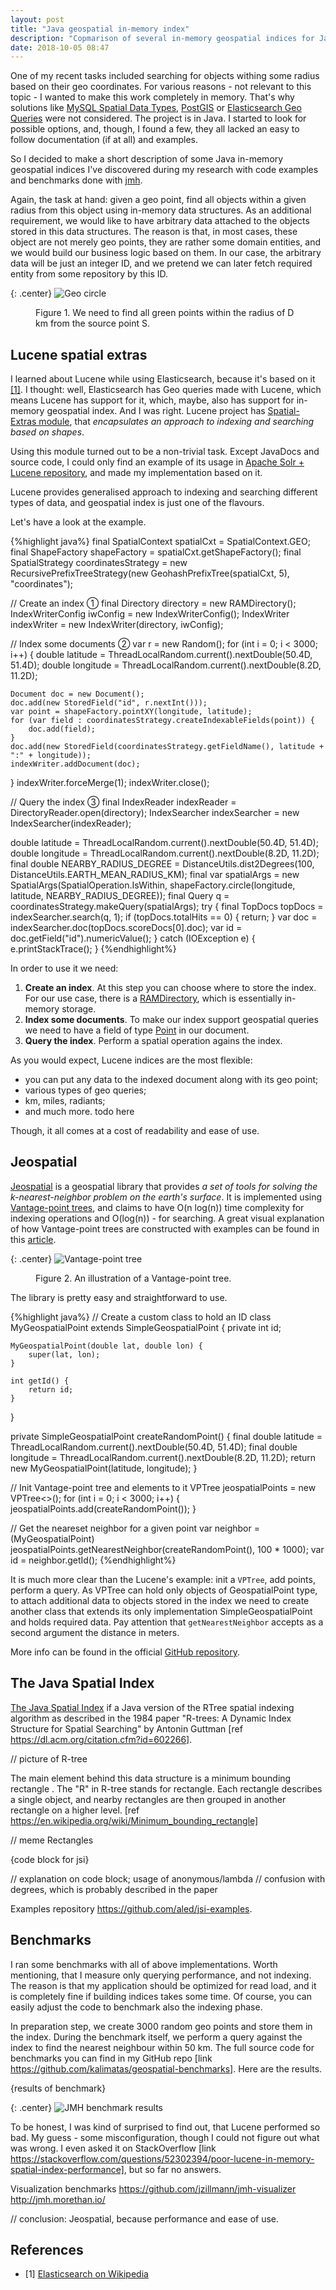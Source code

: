 ```yaml
---
layout: post
title: "Java geospatial in-memory index"
description: "Copmarison of several in-memory geospatial indices for Java"
date: 2018-10-05 08:47
---
```


One of my recent tasks included searching for objects withing some radius based on their geo coordinates. For various reasons - not relevant to this topic - I wanted to make this work completely in memory. That's why solutions like [MySQL Spatial Data Types](https://dev.mysql.com/doc/refman/8.0/en/spatial-types.html), [PostGIS](https://postgis.net/) or [Elasticsearch Geo Queries](https://www.elastic.co/guide/en/elasticsearch/reference/current/geo-queries.html) were not considered. The project is in Java. I started to look for possible options, and, though, I found a few, they all lacked an easy to follow documentation (if at all) and examples.

So I decided to make a short description of some Java in-memory geospatial indices I've discovered during my research with code examples and benchmarks done with [jmh](http://openjdk.java.net/projects/code-tools/jmh/).

Again, the task at hand: given a geo point, find all objects within a given radius from this object using in-memory data structures. As an additional requirement, we would like to have arbitrary data attached to the objects stored in this data structures. The reason is that, in most cases, these object are not merely geo points, they are rather some domain entities, and we would build our business logic based on them. In our case, the arbitrary data will be just an integer ID, and we pretend we can later fetch required entity from some repository by this ID.

{: .center}
![Geo circle](/static/img/posts/geo_circle.jpg "Geo circle")
<figure class="img">Figure 1. We need to find all green points within the radius of D km from the source point S.</figure>

## Lucene spatial extras

I learned about Lucene while using Elasticsearch, because it's based on it [[1]](#1). I thought: well, Elasticsearch has Geo queries made with Lucene, which means Lucene has support for it, which, maybe, also has support for in-memory geospatial index. And I was right. Lucene project has [Spatial-Extras module](https://lucene.apache.org/core/7_4_0/spatial-extras/index.html), that *encapsulates an approach to indexing and searching based on shapes*.

Using this module turned out to be a non-trivial task. Except JavaDocs and source code, I could only find an example of its usage in [Apache Solr + Lucene repository](https://github.com/apache/lucene-solr/blob/master/lucene/spatial-extras/src/test/org/apache/lucene/spatial/SpatialExample.java), and made my implementation based on it.

Lucene provides generalised approach to indexing and searching different types of data, and geospatial index is just one of the flavours. 

Let's have a look at the example.

{%highlight java%}
final SpatialContext spatialCxt = SpatialContext.GEO;
final ShapeFactory shapeFactory = spatialCxt.getShapeFactory();
final SpatialStrategy coordinatesStrategy =
	new RecursivePrefixTreeStrategy(new GeohashPrefixTree(spatialCxt, 5), "coordinates");

// Create an index ①
final Directory directory = new RAMDirectory();
IndexWriterConfig iwConfig = new IndexWriterConfig();
IndexWriter indexWriter = new IndexWriter(directory, iwConfig);

// Index some documents ②
var r = new Random();
for (int i = 0; i < 3000; i++) {
	double latitude = ThreadLocalRandom.current().nextDouble(50.4D, 51.4D);
	double longitude = ThreadLocalRandom.current().nextDouble(8.2D, 11.2D);

	Document doc = new Document();
	doc.add(new StoredField("id", r.nextInt()));
	var point = shapeFactory.pointXY(longitude, latitude);
	for (var field : coordinatesStrategy.createIndexableFields(point)) {
		doc.add(field);
	}
	doc.add(new StoredField(coordinatesStrategy.getFieldName(), latitude + ":" + longitude));
	indexWriter.addDocument(doc);
}
indexWriter.forceMerge(1);
indexWriter.close();

// Query the index ③
final IndexReader indexReader = DirectoryReader.open(directory);
IndexSearcher indexSearcher = new IndexSearcher(indexReader);

double latitude = ThreadLocalRandom.current().nextDouble(50.4D, 51.4D);
double longitude = ThreadLocalRandom.current().nextDouble(8.2D, 11.2D);
final double NEARBY_RADIUS_DEGREE = DistanceUtils.dist2Degrees(100, DistanceUtils.EARTH_MEAN_RADIUS_KM);
final var spatialArgs = new SpatialArgs(SpatialOperation.IsWithin,
										shapeFactory.circle(longitude, latitude, NEARBY_RADIUS_DEGREE));
final Query q = coordinatesStrategy.makeQuery(spatialArgs);
try {
	final TopDocs topDocs = indexSearcher.search(q, 1);
	if (topDocs.totalHits == 0) {
		return;
	}
	var doc = indexSearcher.doc(topDocs.scoreDocs[0].doc);
	var id = doc.getField("id").numericValue();
} catch (IOException e) {
	e.printStackTrace();
}
{%endhighlight%}

In order to use it we need:
1. **Create an index**. At this step you can choose where to store the index. For our use case, there is a [RAMDirectory](https://github.com/apache/lucene-solr/blob/master/lucene/core/src/java/org/apache/lucene/store/RAMDirectory.java), which is essentially in-memory storage.
2. **Index some documents**. To make our index support geospatial queries we need to have a field of type [Point](https://github.com/locationtech/spatial4j/blob/master/src/main/java/org/locationtech/spatial4j/shape/Point.java) in our document.
3. **Query the index**. Perform a spatial operation agains the index.

As you would expect, Lucene indices are the most flexible: 
* you can put any data to the indexed document along with its geo point;
* various types of geo queries;
* km, miles, radiants;
* and much more. todo here

Though, it all comes at a cost of readability and ease of use.

## Jeospatial

[Jeospatial](https://jchambers.github.io/jeospatial/) is a geospatial library that provides *a set of tools for solving the k-nearest-neighbor problem on the earth's surface*. It is implemented using [Vantage-point trees](https://en.wikipedia.org/wiki/Vantage-point_tree), and claims to have O(n log(n)) time complexity for indexing operations and O(log(n)) - for searching. A great visual explanation of how Vantage-point trees are constructed with examples can be found in this [article](https://fribbels.github.io/vptree/writeup).

{: .center}
![Vantage-point tree](/static/img/posts/vp_tree.png "Vantage-point tree")
<figure class="img">Figure 2. An illustration of a Vantage-point tree.</figure>

The library is pretty easy and straightforward to use.

{%highlight java%}
// Create a custom class to hold an ID
class MyGeospatialPoint extends SimpleGeospatialPoint {
    private int id;

    MyGeospatialPoint(double lat, double lon) {
        super(lat, lon);
    }

    int getId() {
        return id;
    }
}

private SimpleGeospatialPoint createRandomPoint() {
	final double latitude = ThreadLocalRandom.current().nextDouble(50.4D, 51.4D);
	final double longitude = ThreadLocalRandom.current().nextDouble(8.2D, 11.2D);
	return new MyGeospatialPoint(latitude, longitude);
}

// Init Vantage-point tree and elements to it
VPTree<SimpleGeospatialPoint> jeospatialPoints = new VPTree<>();
for (int i = 0; i < 3000; i++) {
	jeospatialPoints.add(createRandomPoint());
}

// Get the neareset neighbor for a given point
var neighbor = (MyGeospatialPoint) jeospatialPoints.getNearestNeighbor(createRandomPoint(), 100 * 1000);
var id = neighbor.getId();
{%endhighlight%}

It is much more clear than the Lucene's example: init a `VPTree`, add points, perform a query. As VPTree can hold only objects of GeospatialPoint type, to attach additional data to objects stored in the index we need to create another class that extends its only implementation SimpleGeospatialPoint and holds required data. Pay attention that `getNearestNeighbor` accepts as a second argument the distance in meters.

More info can be found in the official [GitHub repository](https://github.com/jchambers/jeospatial).

## The Java Spatial Index

[The Java Spatial Index](https://github.com/aled/jsi) if a Java version of the RTree spatial indexing algorithm as described in the 1984 paper "R-trees: A Dynamic Index Structure for Spatial Searching" by Antonin Guttman [ref https://dl.acm.org/citation.cfm?id=602266]. 

// picture of R-tree

The main element behind this data structure is a minimum bounding rectangle . The "R" in R-tree stands for rectangle.  Each rectangle describes a single object, and nearby rectangles are then grouped in another rectangle on a higher level. [ref https://en.wikipedia.org/wiki/Minimum_bounding_rectangle]

// meme Rectangles

{code block for jsi}

// explanation on code block; usage of anonymous/lambda 
// confusion with degrees, which is probably described in the paper

Examples repository https://github.com/aled/jsi-examples.

## Benchmarks

I ran some benchmarks with all of above implementations. Worth mentioning, that I measure only querying performance, and not indexing. The reason is that my application should be optimized for read load, and it is completely fine if building indices takes some time. Of course, you can easily adjust the code to benchmark also the indexing phase. 

In preparation step, we create 3000 random geo points and store them in the index. During the benchmark itself, we perform a query against the index to find the nearest neighbour within 50 km. The full source code for benchmarks you can find in my GitHub repo [link https://github.com/kalimatas/geospatial-benchmarks]. Here are the results.

{results of benchmark}

{: .center}
![JMH benchmark results](/static/img/posts/geospatial-benchmark-jmh.png "JMH benchmark results")

To be honest, I was kind of surprised to find out, that Lucene  performed so bad. My guess - some misconfiguration, though I could not figure out what was wrong. I even asked it on StackOverflow [link https://stackoverflow.com/questions/52302394/poor-lucene-in-memory-spatial-index-performance], but so far no answers.

Visualization benchmarks https://github.com/jzillmann/jmh-visualizer
http://jmh.morethan.io/

// conclusion: Jeospatial, because performance and ease of use.

## References

<ul id="notes">
<li>
	<span class="col-1">[1] <a name="1"></a></span>
	<span class="col-2"><a href="https://en.wikipedia.org/wiki/Elasticsearch">Elasticsearch on Wikipedia</a></span>
</li>
</ul>
